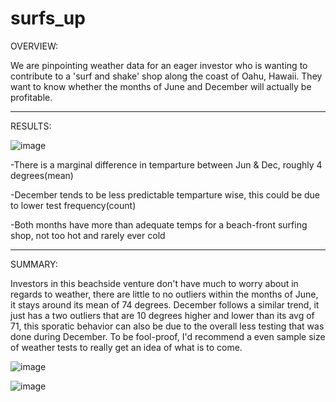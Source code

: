 # surfs_up
OVERVIEW:

We are pinpointing weather data for an eager investor who is wanting to contribute to a 'surf and shake' shop along the coast of Oahu, Hawaii. They want to know whether the months of June and December will actually be profitable.

---

RESULTS:

![image](https://user-images.githubusercontent.com/105184244/185593908-c15fe210-d869-4d96-a05a-ef542f673724.png)

-There is a marginal difference in temparture between Jun & Dec, roughly 4 degrees(mean)

-December tends to be less predictable temparture wise, this could be due to lower test frequency(count)

-Both months have more than adequate temps for a beach-front surfing shop, not too hot and rarely ever cold

---

SUMMARY:

Investors in this beachside venture don't have much to worry about in regards to weather, there are little to no outliers within the months of June, it stays around its mean of 74 degrees. December follows a similar trend, it just has a two outliers that are 10 degrees higher and lower than its avg of 71, this sporatic behavior can also be due to the overall less testing that was done during December. To be fool-proof, I'd recommend a even sample size of weather tests to really get an idea of what is to come.

![image](https://user-images.githubusercontent.com/105184244/185597412-070e6ba3-dff1-4743-b484-fbf569bddb14.png)

![image](https://user-images.githubusercontent.com/105184244/185597458-57f167cb-846e-48b0-993e-17785c968105.png)
